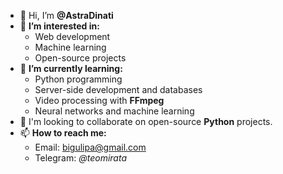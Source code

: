 - 👋 Hi, I’m **@AstraDinati**
- 👀 **I’m interested in:**
    - Web development
    - Machine learning
    - Open-source projects
- 🌱 **I’m currently learning:**
    - Python programming
    - Server-side development and databases
    - Video processing with **FFmpeg**
    - Neural networks and machine learning
- 💞️ I'm looking to collaborate on open-source **Python** projects.
- 📫 **How to reach me:**
    - Email: <bigulipa@gmail.com>
    - Telegram: *@teomirata*

<!---
AstraDinati/AstraDinati is a ✨ special ✨ repository because its `README.md` (this file) appears on your GitHub profile.
You can click the Preview link to take a look at your changes.
--->
